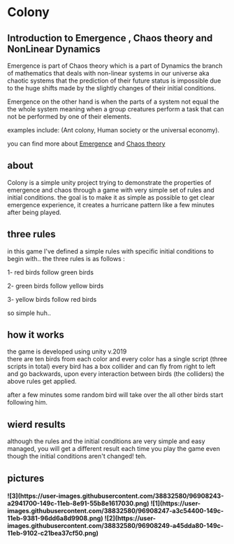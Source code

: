 # Colony

## Introduction to Emergence , Chaos theory and NonLinear Dynamics

Emergence is part of Chaos theory which is a part of Dynamics the branch of mathematics that deals with non-linear systems in our universe aka chaotic systems that the prediction of their future status is impossible due to the huge shifts made by the slightly changes of their initial conditions.

Emergence on the other hand is when the parts of a system not equal the the whole system meaning when a group creatures perform a task that can not be performed by one of their  elements.

examples include:  (Ant colony, Human society or the universal economy).

you can find more about [Emergence](https://en.wikipedia.org/wiki/Emergence) and [Chaos theory](https://en.wikipedia.org/wiki/Chaos_theory)

## about

 Colony is a simple unity project trying to demonstrate the properties of emergence and chaos through a game with very simple set of rules and initial conditions.
 the goal is to make it as simple as possible to get clear emergence experience, 
 it creates a hurricane pattern like a few minutes after being played.

## three rules

in this game I've defined a simple rules with specific initial conditions to begin with..
the three rules is as follows :

1- red birds follow green birds

2- green birds follow yellow birds

3- yellow birds follow red birds

so simple huh..

## how it works

 the game is developed using unity v.2019  
 there are ten birds from each color and every color has a single script (three scripts in total)
 every bird has a box collider and can fly from right to left and go backwards,
 upon every interaction between birds (the colliders) the above rules get applied.
 
 after a few minutes some random bird will take over the all other birds start following him.

## wierd results

although the rules and the initial conditions are very simple and easy managed, you will get a different result each time you play the game even though the initial conditions aren't changed! teh.

## pictures
<h4>
![3](https://user-images.githubusercontent.com/38832580/96908243-a2941700-149c-11eb-8e91-55b8e1617030.png)
![1](https://user-images.githubusercontent.com/38832580/96908247-a3c54400-149c-11eb-9381-96dd6a8d9908.png)
![2](https://user-images.githubusercontent.com/38832580/96908249-a45dda80-149c-11eb-9102-c21bea37cf50.png)
</h4>
